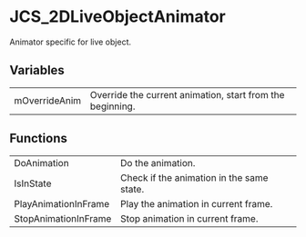 # JCS_2DLiveObjectAnimator

Animator specific for live object.


## Variables

<table>
  <tr>
    <td>mOverrideAnim</td>
    <td>Override the current animation, start from the beginning.</td>
  </tr>
</table>


## Functions

<table>
  <tr>
    <td>DoAnimation</td>
    <td>Do the animation.</td>
  </tr>
  <tr>
    <td>IsInState</td>
    <td>Check if the animation in the same state.</td>
  </tr>
  <tr>
    <td>PlayAnimationInFrame</td>
    <td>Play the animation in current frame.</td>
  </tr>
  <tr>
    <td>StopAnimationInFrame</td>
    <td>Stop animation in current frame.</td>
  </tr>
</table>
